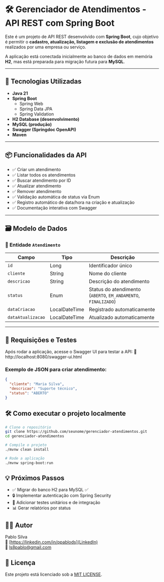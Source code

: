 # 🛠️ Gerenciador de Atendimentos - API REST com Spring Boot

Este é um projeto de API REST desenvolvido com **Spring Boot**, cujo objetivo é permitir o **cadastro, atualização, listagem e exclusão de atendimentos** realizados por uma empresa ou serviço.

A aplicação está conectada inicialmente ao banco de dados em memória **H2**, mas está preparada para migração futura para **MySQL**.

---

## 🚀 Tecnologias Utilizadas

- **Java 21**
- **Spring Boot**
    - Spring Web
    - Spring Data JPA
    - Spring Validation
- **H2 Database (desenvolvimento)**
- **MySQL (produção)**
- **Swagger (Springdoc OpenAPI)**
- **Maven**

---

## 📦 Funcionalidades da API

- ✅ Criar um atendimento
- ✅ Listar todos os atendimentos
- ✅ Buscar atendimento por ID
- ✅ Atualizar atendimento
- ✅ Remover atendimento
- ✅ Validação automática de status via Enum
- ✅ Registro automático de data/hora na criação e atualização
- ✅ Documentação interativa com Swagger

---

## 🗃️ Modelo de Dados

### 📌 Entidade `Atendimento`

| Campo           | Tipo             | Descrição                             |
|----------------|------------------|---------------------------------------|
| `id`           | Long             | Identificador único                   |
| `cliente`      | String           | Nome do cliente                       |
| `descricao`    | String           | Descrição do atendimento              |
| `status`       | Enum             | Status do atendimento (`ABERTO`, `EM_ANDAMENTO`, `FINALIZADO`) |
| `dataCriacao`  | LocalDateTime    | Registrado automaticamente            |
| `dataAtualizacao` | LocalDateTime | Atualizado automaticamente            |

---

## 🔄 Requisições e Testes

Após rodar a aplicação, acesse o Swagger UI para testar a API:
🔗 http://localhost:8080/swagger-ui.html

### Exemplo de JSON para criar atendimento:
```json
{
  "cliente": "Maria Silva",
  "descricao": "Suporte técnico",
  "status": "ABERTO"
}
```

## 🛠️ Como executar o projeto localmente
```bash
# Clone o repositório
git clone https://github.com/seunome/gerenciador-atendimentos.git
cd gerenciador-atendimentos

# Compile o projeto
./mvnw clean install

# Rode a aplicação
./mvnw spring-boot:run
```

## 💡 Próximos Passos
 - ✅ Migrar do banco H2 para MySQL ✅
 - 🔒 Implementar autenticação com Spring Security 
 - 🧪 Adicionar testes unitários e de integração 
 - 📊 Gerar relatórios por status

## 👨‍💻 Autor
Pablo Silva <br />
🔗 [https://linkedin.com/in/ppablods](LinkedIn)<br />
📧 ls8pablo@gmail.com

## 📄 Licença
Este projeto está licenciado sob a [MIT LICENSE](LICENSE).
